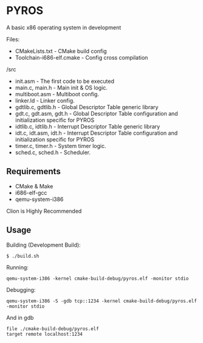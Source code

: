 # PYROS

A basic x86 operating system in development

Files:
- CMakeLists.txt - CMake build config
- Toolchain-i686-elf.cmake - Config cross compilation

/src

- init.asm - The first code to be executed
- main.c, main.h - Main init & OS logic.
- multiboot.asm - Multiboot config.
- linker.ld - Linker config.
- gdtlib.c, gdtlib.h - Global Descriptor Table generic library
- gdt.c, gdt.asm, gdt.h - Global Descriptor Table configuration and initialization specific for PYROS
- idtlib.c, idtlib.h - Interrupt Descriptor Table generic library
- idt.c, idt.asm, idt.h - Interrupt Descriptor Table configuration and initialization specific for PYROS
- timer.c, timer.h - System timer logic.
- sched.c, sched.h - Scheduler.

## Requirements

* CMake & Make
* i686-elf-gcc
* qemu-system-i386

Clion is Highly Recommended

## Usage

Building (Development Build):

```
$ ./build.sh
```

Running:

```
qemu-system-i386 -kernel cmake-build-debug/pyros.elf -monitor stdio
```

Debugging:

```
qemu-system-i386 -S -gdb tcp::1234 -kernel cmake-build-debug/pyros.elf -monitor stdio
```
And in gdb
```
file ./cmake-build-debug/pyros.elf
target remote localhost:1234
```